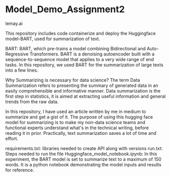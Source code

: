 # Model_Demo_Assignment2
lemay.ai


This repository includes code containerize and deploy the Huggingface model-BART, used for summarization of text. 

BART:
BART, which pre-trains a model combining Bidirectional and Auto-Regressive Transformers. BART is a denoising autoencoder built with a sequence-to-sequence model that applies to a very wide range of end tasks. In this repository, we used BART for the summarization of large texts into a few lines. 

Why Summarizing is necessary for data science?
The term Data Summarization refers to presenting the summary of generated data in an easily comprehensible and informative manner. Data summarization is the first step in statistics, it is aimed at extracting useful information and general trends from the raw data.

In this repository, I have used an article written by me in medium to summarize and get a gist of it. The purpose of using this hugging face model for summarizing is to make my non-data science teams and functional experts understand what's in the technical writing, before reading it in prior. Practically, text summarization saves a lot of time and effort.

requirements.txt: libraries needed to create API along with versions
run.txt: Steps needed to run the file
Huggingface_model_notebook.ipynb: In this experiment, the BART model is set to summarize text to a maximum of 150 words. It is a python notebook demonstrating the model inputs and results for reference.
